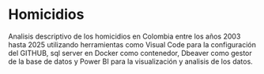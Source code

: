 # Homicidios
Analisis descriptivo de los homicidios en Colombia entre los años 2003 hasta 2025 utilizando herramientas como Visual Code para la configuración del GITHUB, sql server en Docker como contenedor, Dbeaver como gestor de la base de datos y Power BI para la visualización y analisis de los datos.
